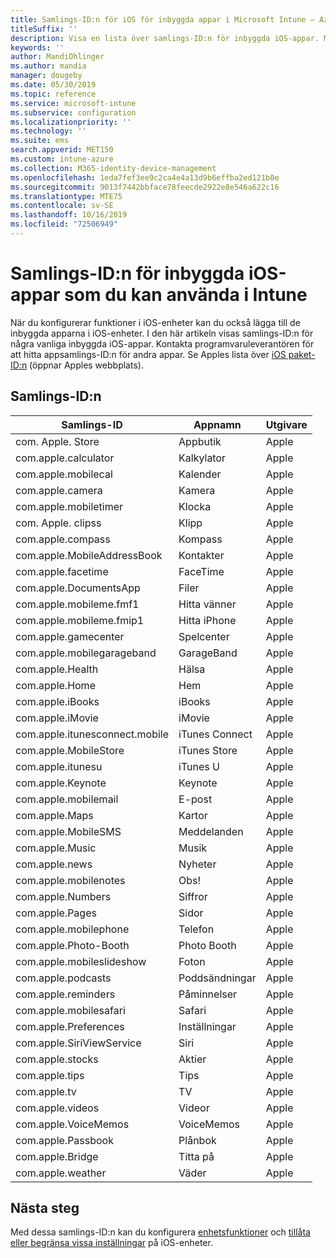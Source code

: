 ```yaml
---
title: Samlings-ID:n för iOS för inbyggda appar i Microsoft Intune – Azure | Microsoft Docs
titleSuffix: ''
description: Visa en lista över samlings-ID:n för inbyggda iOS-appar. Med dessa samlings-ID:n kan du explicit tillåta appar i profiler och principer för enhetskonfiguration i Microsoft Intune.
keywords: ''
author: MandiOhlinger
ms.author: mandia
manager: dougeby
ms.date: 05/30/2019
ms.topic: reference
ms.service: microsoft-intune
ms.subservice: configuration
ms.localizationpriority: ''
ms.technology: ''
ms.suite: ems
search.appverid: MET150
ms.custom: intune-azure
ms.collection: M365-identity-device-management
ms.openlocfilehash: 1eda7fef3ee9c2ca4e4a13d9b6effba2ed121b0e
ms.sourcegitcommit: 9013f7442bbface78feecde2922e8e546a622c16
ms.translationtype: MTE75
ms.contentlocale: sv-SE
ms.lasthandoff: 10/16/2019
ms.locfileid: "72506949"
---
```

# <a name="bundle-ids-for-built-in-ios-apps-you-can-use-in-intune"></a>Samlings-ID:n för inbyggda iOS-appar som du kan använda i Intune

När du konfigurerar funktioner i iOS-enheter kan du också lägga till de inbyggda apparna i iOS-enheter. I den här artikeln visas samlings-ID:n för några vanliga inbyggda iOS-appar. Kontakta programvaruleverantören för att hitta appsamlings-ID:n för andra appar. Se Apples lista över [iOS paket-ID:n](https://support.apple.com/guide/mdm/ios-bundle-ids-mdm90f60c1ce/web) (öppnar Apples webbplats).

## <a name="bundle-ids"></a>Samlings-ID:n

| Samlings-ID                   | Appnamn     | Utgivare |
|-----------------------------|--------------|-----------|
| com. Apple. Store             | Appbutik    | Apple     |
| com.apple.calculator        | Kalkylator   | Apple     |
| com.apple.mobilecal         | Kalender     | Apple     |
| com.apple.camera            | Kamera       | Apple     |
| com.apple.mobiletimer       | Klocka        | Apple     |
| com. Apple. clipss             | Klipp        | Apple     |
| com.apple.compass           | Kompass      | Apple     |
| com.apple.MobileAddressBook | Kontakter     | Apple     |
| com.apple.facetime          | FaceTime     | Apple     |
| com.apple.DocumentsApp      | Filer        | Apple     |
| com.apple.mobileme.fmf1     | Hitta vänner | Apple     |
| com.apple.mobileme.fmip1    | Hitta iPhone  | Apple     |
| com.apple.gamecenter        | Spelcenter  | Apple     |
| com.apple.mobilegarageband  | GarageBand   | Apple     |
| com.apple.Health            | Hälsa       | Apple     |
| com.apple.Home              | Hem         | Apple     |
| com.apple.iBooks            | iBooks       | Apple     |
| com.apple.iMovie            | iMovie       | Apple     |
| com.apple.itunesconnect.mobile | iTunes Connect | Apple |
| com.apple.MobileStore       | iTunes Store | Apple     |
| com.apple.itunesu           | iTunes U     | Apple     |
| com.apple.Keynote           | Keynote      | Apple     |
| com.apple.mobilemail        | E-post         | Apple     |
| com.apple.Maps              | Kartor         | Apple     |
| com.apple.MobileSMS         | Meddelanden     | Apple     |
| com.apple.Music             | Musik        | Apple     |
| com.apple.news              | Nyheter         | Apple     |
| com.apple.mobilenotes       | Obs!        | Apple     |
| com.apple.Numbers           | Siffror      | Apple     |
| com.apple.Pages             | Sidor        | Apple     |
| com.apple.mobilephone       | Telefon        | Apple     |
| com.apple.Photo-Booth       | Photo Booth  | Apple     |
| com.apple.mobileslideshow   | Foton       | Apple     |
| com.apple.podcasts          | Poddsändningar     | Apple     |
| com.apple.reminders         | Påminnelser    | Apple     |
| com.apple.mobilesafari      | Safari       | Apple     |
| com.apple.Preferences       | Inställningar     | Apple     |
| com.apple.SiriViewService   | Siri         | Apple     |
| com.apple.stocks            | Aktier       | Apple     |
| com.apple.tips              | Tips         | Apple     |
| com.apple.tv                | TV           | Apple     |
| com.apple.videos            | Videor       | Apple     |
| com.apple.VoiceMemos        | VoiceMemos   | Apple     |
| com.apple.Passbook          | Plånbok       | Apple     |
| com.apple.Bridge            | Titta på        | Apple     |
| com.apple.weather           | Väder      | Apple     |      

## <a name="next-steps"></a>Nästa steg

Med dessa samlings-ID:n kan du konfigurera [enhetsfunktioner](ios-device-features-settings.md) och [tillåta eller begränsa vissa inställningar](device-restrictions-ios.md) på iOS-enheter.
